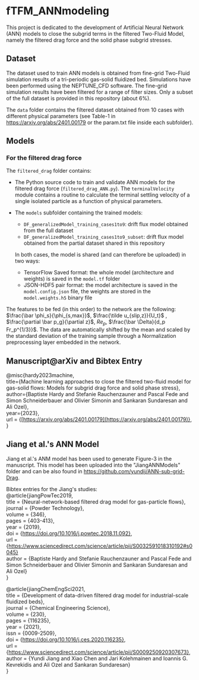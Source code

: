 # fTFM_ANNmodeling
This project is dedicated to the development of Artificial Neural Network (ANN) models to close the subgrid terms in the filtered Two-Fluid Model, namely the filtered drag force and the solid phase subgrid stresses.

## Dataset 
The dataset used to train ANN models is obtained from fine-grid Two-Fluid simulation results of a tri-periodic gas-solid fluidized bed. Simulations have been performed using the NEPTUNE_CFD software. 
The fine-grid simulation results have been filtered for a range of filter sizes. Only a subset of the full dataset is provided in this repository (about 6%). 

The `data` folder contains the filtered dataset obtained from 10 cases with different physical parameters (see Table-1 in https://arxiv.org/abs/2401.00179 or the param.txt file inside each subfolder).

## Models 
### For the filtered drag force
The `filtered_drag` folder contains:
* The Python source code to train and validate ANN models for the filtered drag force (`filtered_drag_ANN.py`). The `terminalVelocity` module contains a routine to calculate the terminal settling velocity of a single isolated particle as a function of physical parameters.
* The `models` subfolder containing the trained models:
    * `DF_generalizedModel_training_cases1to9`: drift flux model obtained from the full dataset 
    * `DF_generalizedModel_training_cases1to9_subset`: drift flux model obtained from the partial dataset shared in this repository
  
  In both cases, the model is shared (and can therefore be uploaded) in two ways:
  * TensorFlow Saved format: the whole model (architecture and weights) is saved in the `model.tf` folder
  * JSON-HDF5 pair format: the model architecture is saved in the `model.config.json` file, the weights are stored in the `model.weights.h5` binary file
 
The features to be fed (in this order) to the network are the following: $\frac{\bar \phi_s}{\phi_{s,max}}$, $\frac{\tilde u_{slip,z}}{U_t}$ , $\frac{\partial \bar p_g}{\partial z}$, $Re_p$, $\frac{\bar \Delta}{d_p Fr_p^{1/3}}$.
The data are automatically shifted by the mean and scaled by the standard deviation of the training sample through a Normalization preprocessing layer embedded in the network.

## Manuscript@arXiv and Bibtex Entry
@misc{hardy2023machine,\
   title={Machine learning approaches to close the filtered two-fluid model for gas-solid flows: Models for subgrid drag force and solid phase stress},\
   author={Baptiste Hardy and Stefanie Rauchenzauner and Pascal Fede and Simon Schneiderbauer and Olivier Simonin and Sankaran Sundaresan and Ali Ozel},\
   year={2023},\
   url = {[https://arxiv.org/abs/2401.00179](https://arxiv.org/abs/2401.00179)}, \
}
## Jiang et al.'s ANN Model 
Jiang et al.'s ANM model has been used to generate Figure-3 in the manuscript. This model has been uploaded into the "JiangANNModels" folder and can be also found in https://github.com/yundij/ANN-sub-grid-Drag. 

Bibtex entries for the Jiang's studies:\
@article{jiangPowTec2019,\
   title = {Neural-network-based filtered drag model for gas-particle flows},\
   journal = {Powder Technology},\
   volume = {346},\
   pages = {403-413},\
   year = {2019},\
   doi = {https://doi.org/10.1016/j.powtec.2018.11.092}, \
   url = {https://www.sciencedirect.com/science/article/pii/S0032591018310192#s0045} \
   author = {Baptiste Hardy and Stefanie Rauchenzauner and Pascal Fede and Simon Schneiderbauer and Olivier Simonin and Sankaran Sundaresan and Ali Ozel} \
}

@article{jiangChemEngSci2021, \
title = {Development of data-driven filtered drag model for industrial-scale fluidized beds}, \
journal = {Chemical Engineering Science}, \
volume = {230}, \
pages = {116235}, \
year = {2021}, \
issn = {0009-2509}, \
doi = {https://doi.org/10.1016/j.ces.2020.116235}, \
url = {https://www.sciencedirect.com/science/article/pii/S0009250920307673}, \
author = {Yundi Jiang and Xiao Chen and Jari Kolehmainen and Ioannis G. Kevrekidis and Ali Ozel and Sankaran Sundaresan} \
}



